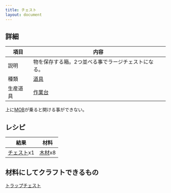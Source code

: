 ```yaml
---
title: チェスト
layout: document
---
```

## 詳細

|項目|内容|
|---|---|
|説明|物を保存する箱。2つ並べる事でラージチェストになる。|
|種類|[道具](道具)|
|生産道具|[作業台](作業台)|

上に[MOB](MOB)が乗ると開ける事ができない。

## レシピ

|結果|材料|
|---|---|
|[チェスト](チェスト)x1|[木材](木材)x8|

## 材料にしてクラフトできるもの

[トラップチェスト](トラップチェスト)
